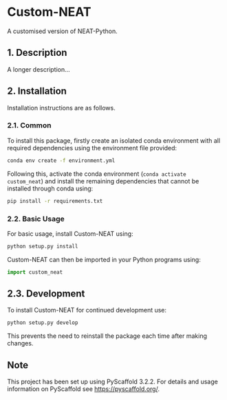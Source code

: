 # Custom-NEAT

A customised version of NEAT-Python.

## 1. Description

A longer description...

## 2. Installation

Installation instructions are as follows.

### 2.1. Common

To install this package, firstly create an isolated conda environment with all
required dependencies using the environment file provided:

```bash
conda env create -f environment.yml
```

Following this, activate the conda environment (`conda activate custom_neat`)
and install the remaining dependencies that cannot be installed through conda
using:

```bash
pip install -r requirements.txt
```

### 2.2. Basic Usage

For basic usage, install Custom-NEAT using:

```bash
python setup.py install
```

Custom-NEAT can then be imported in your Python programs using:

```python
import custom_neat
```

## 2.3. Development

To install Custom-NEAT for continued development use:

```bash
python setup.py develop
```

This prevents the need to reinstall the package each time after making changes.

## Note

This project has been set up using PyScaffold 3.2.2. For details and usage
information on PyScaffold see https://pyscaffold.org/.
